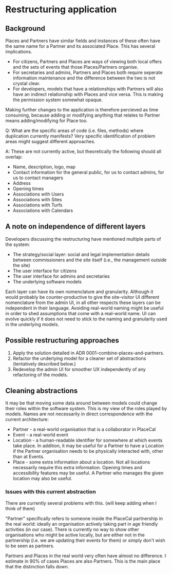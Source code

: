 # Restructuring application

## Background

Places and Partners have similar fields and instances of these often have the same name for a Partner and its associated Place. This has several implications.

- For citizens, Partners and Places are ways of viewing both local offers and the sets of events that those Places/Partners organise.
- For secretaries and admins, Partners and Places both require seperate information maintenance and the difference between the two is not crystal clear.
- For developers, models that have a relationships with Partners will also have an indirect relationship with Places and vice versa. This is making the permission system somewhat opaque.

Making further changes to the application is therefore percieved as time consuming, because adding or modifying anything that relates to Partner means adding/modifying for Place too.

Q: What are the specific areas of code (i.e. files, methods) where duplication currently manifests? Very specific identification of problem areas might suggest different approaches.

A: These are not currently active, but theoretically the following should all overlap:

- Name, description, logo, map
- Contact information for the general public, for us to contact admins, for us to contact managers
- Address
- Opening times
- Associations with Users
- Associations with Sites
- Associations with Turfs
- Associations with Calendars

## A note on independence of different layers

Developers discussing the restructuring have mentioned multiple parts of the system:

- The strategy/social layer: social and legal implementation details between commissioners and the site itself (i.e., the management outside the site)
- The user interface for citizens
- The user interface for admins and secretaries
- The underlying software models

Each layer can have its own nomenclature and granularity. Although it would probably be counter-productive to give the site-visitor UI different nomenclature from the admin UI, in all other respects these layers can be independent in their language. Avoiding real-world naming might be useful in order to shed assumptions that come with a real-world name. UI can evolve quickly if it does not need to stick to the naming and granularity used in the underlying models.

## Possible restructuring approaches

1.  Apply the solution detailed in ADR 0001-combine-places-and-partners.
1.  Refactor the underlying model for a cleaner set of abstractions (tentatively described below.)
1.  Redevelop the admin UI for smoother UX independently of any refactoring of the models.

## Cleaning abstractions

It may be that moving some data around between models could change their roles within the software system. This is my view of the roles played by models. Names are not necessarily in direct correspondence with the current architecture:

- Partner - a real-world organisation that is a collaborator in PlaceCal
- Event - a real-world event
- Location - a human-readable identifier for somewhere at which events take place. In addition, it may be useful for a Partner to have a Location if the Partner organisation needs to be physically interacted with, other than at Events.
- Place - some extra information about a location. Not all locations necessarily require this extra information. Opening times and accessibility features may be useful. A Partner who manages the given location may also be useful.

### Issues with this current abstraction

There are currently several problems with this. (will keep adding when I think of them)

"Partner" specifically refers to someone inside the PlaceCal partnership in the real world: ideally an organisation actively taking part in age friendly activities (in our case). There is currently no way to show other organisations who might be active locally, but are either not in the partnership (i.e. we are updating their events for them) or simply don't wish to be seen as partners.

Partners and Places in the real world very often have almost no difference. I estimate in 90% of cases Places are also Partners. This is the main place that the distinction falls down.
